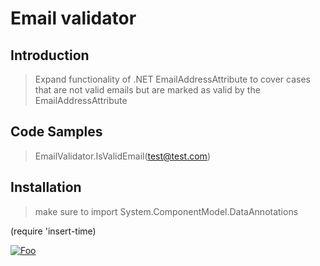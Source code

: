 # Email validator

## Introduction

>Expand functionality of .NET EmailAddressAttribute to cover cases that are not valid emails but are marked as valid by the EmailAddressAttribute 

## Code Samples

> EmailValidator.IsValidEmail(test@test.com)

## Installation

> make sure to import System.ComponentModel.DataAnnotations

(require 'insert-time)

[![Foo](https://pubads.g.doubleclick.net/gampad/ad?iu=/6839/lqm.codeplex.site/c-languagetranslator&sz=728x90&c=[TIMESTAMP)](https://pubads.g.doubleclick.net/gampad/jump?iu=/6839/lqm.codeplex.site/c-languagetranslator&sz=728x90&c=[TIMESTAMP)
